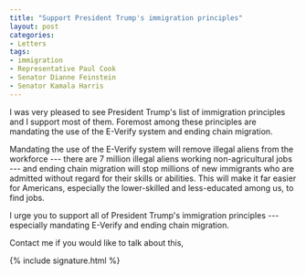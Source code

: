 ```yaml
---
title: "Support President Trump's immigration principles"
layout: post
categories:
- Letters
tags:
- immigration
- Representative Paul Cook
- Senator Dianne Feinstein
- Senator Kamala Harris
---
```


I was very pleased to see President Trump's list of immigration principles and I support most of them. Foremost among these principles are mandating the use of the E-Verify system and ending chain migration.

Mandating the use of the E-Verify system will remove illegal aliens from the workforce --- there are 7 million illegal aliens working non-agricultural jobs --- and ending chain migration will stop millions of new immigrants who are admitted without regard for their skills or abilities. This will make it far easier for Americans, especially the lower-skilled and less-educated among us, to find jobs.

I urge you to support all of President Trump's immigration principles --- especially mandating E-Verify and ending chain migration.

Contact me if you would like to talk about this,

{% include signature.html %}
